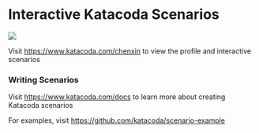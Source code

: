 # Interactive Katacoda Scenarios

[![](http://shields.katacoda.com/katacoda/chenxin/count.svg)](https://www.katacoda.com/chenxin "Get your profile on Katacoda.com")

Visit https://www.katacoda.com/chenxin to view the profile and interactive scenarios

### Writing Scenarios
Visit https://www.katacoda.com/docs to learn more about creating Katacoda scenarios

For examples, visit https://github.com/katacoda/scenario-example
